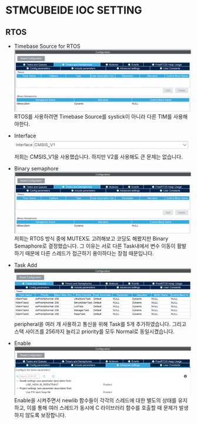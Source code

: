 # STMCUBEIDE IOC SETTING

## RTOS

* Timebase Source for RTOS
![timebase](./imgs/binary_semaphore.png)
RTOS를 사용하려면 Timebase Source를 systick이 아니라 다른 TIM를 사용해야한다.


* Interface
![Interface](./imgs/v1_use.png)
저희는 CMSIS_V1을 사용했습니다. 하지만 V2를 사용해도 큰 문제는 없습니다.   


* Binary semaphore
![Binary semaphore](./imgs/binary_semaphore.png)
저희는 RTOS 방식 중에 MUTEX도 고려해보고 코딩도 해봤지만 Binary Semaphore로 결정했습니다.
그 이유는 서로 다른 Task내에서 변수 이동이 활발하기 때문에 다른 스레드가 접근하기 용이하다는 장점 때문입니다.


* Task Add
![Task](./imgs/Task_semaphore.png)
peripheral을 여러 개 사용하고 통신을 위해 Task를 5개 추가하였습니다. 그리고 스택 사이즈를 256까지 늘리고 priority를 모두 Normal로 동일시켰습니다.


* Enable
![Library Enable](./imgs/enable_set.png)
Enable을 시켜주면서 newlib 함수들이 각각의 스레드에 대한 별도의 상태를 유지하고, 이를 통해 여러 스레드가 동시에 C 라이브러리 함수를 호출할 때 문제가 발생하지 않도록 보장합니다.